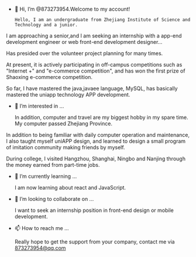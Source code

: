 - 👋 Hi, I’m @873273954.Welcome to my account!

      Hello, I am an undergraduate from Zhejiang Institute of Science and Technology and a junior.
      
I am approaching a senior,and I am seeking an internship with a app-end development engineer or web front-end development designer...

Has presided over the volunteer project planning for many times.

At present, it is actively participating in off-campus competitions such as "Internet +" and "e-commerce competition", and has won the first prize of Shaoxing e-commerce competition. 

So far, I have mastered the java,javaee language, MySQL, has basically mastered the uniapp technology APP development.



- 👀 I’m interested in ...

    In addition, computer and travel are my biggest hobby in my spare time. My computer passed Zhejiang Province. 

In addition to being familiar with daily computer operation and maintenance, I also taught myself uniAPP design, and learned to design a small program of imitation community making friends by myself.

During college, I visited Hangzhou, Shanghai, Ningbo and Nanjing through the money earned from part-time jobs.



- 🌱 I’m currently learning ...

    I am now learning about react and JavaScript.



- 💞️ I’m looking to collaborate on ...

    I want to seek an internship position in front-end design or mobile development.



- 📫 How to reach me ...

    Really hope to get the support from your company, contact me via 873273954@qq.com



<!---
873273954/873273954 is a ✨ special ✨ repository because its `README.md` (this file) appears on your GitHub profile.
You can click the Preview link to take a look at your changes.
--->
